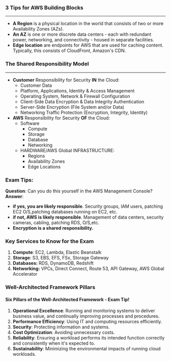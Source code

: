 ### 3 Tips for AWS Building Blocks

___

* **A Region** is a physical location in the world that consists of two or more Availability Zones (AZs).
* **An AZ** is one or more discrete data centers - each with redundant power, networking, and
  connectivity - housed in separate facilities.
* **Edge location** are endpoints for AWS that are used for caching content. Typically,
  this consists of CloudFront, Amazon's CDN.

### The Shared Responsibility Model

___

* **Customer** Responsibility for Security **IN** the Cloud:
    * Customer Data
    * Platform, Applications, Identity & Access Management
    * Operating System, Network & Firewall Configuration
    * Client-Side Data Encryption & Data Integrity Authentication
    * Server-Side Encryption (File System and/or Data)
    * Networking Traffic Protection (Encryption, Integrity, Identity)
* **AWS** Responsibility for Security **OF** the Cloud:
    * Software
        * Compute
        * Storage
        * Database
        * Networking
    * HARDWARE/AWS Global INFRASTRUCTURE:
        * Regions
        * Availability Zones
        * Edge Locations

### **Exam Tips**:

**Question**: Can you do this yourself in the AWS Management Console?<br>
**Answer**:

* **if yes, you are likely responsible**. Security groups, IAM users, patching EC2 O/S,patching databases
  running on EC2, etc.
* **if not, AWS is likely responsible**. Management of data centers, security cameras, cabling, patching RDS, O/S,etc.
* **Encryption is a shared responsibility.**

### **Key Services to Know for the Exam**

1. **Compute**: EC2, Lambda, Elastic Beanstalk
2. **Storage**: S3, EBS, EFS, FSx, Storage Gateway
3. **Databases:** RDS, DynamoDB, Redshift
4. **Networking:** VPCs, Direct Connect, Route 53, API Gateway, AWS Global Accelerator

### Well-Architected Framework Pillars

#### Six Pillars of the Well-Architected Framework - Exam Tip!

1. **Operational Excellence**: Running and monitoring systems to deliver business value, and continually improving
   processes and procedures.
2. **Performance Efficiency**: Using IT and computing resources efficiently.
3. **Security**: Protecting information and systems.
4. **Cost Optimization**: Avoiding unnecessary costs.
5. **Reliability**: Ensuring a workload performs its intended function correctly and consistently when it's expected to.
6. **Sustainability**: Minimizing the environmental impacts of running cloud workloads.